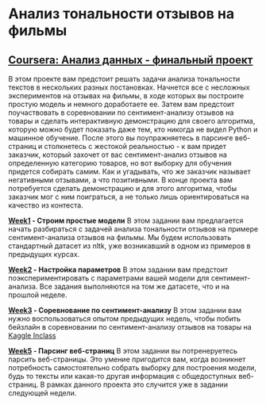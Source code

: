 # Анализ тональности отзывов на фильмы
## [Coursera: Анализ данных - финальный проект](https://www.coursera.org/learn/data-analysis-project/)

В этом проекте вам предстоит решать задачи анализа тональности текстов в нескольких разных постановках. Начнется все с несложных экспериментов на отзывах на фильмы, в ходе которых вы построите простую модель и немного доработаете ее. Затем вам предстоит поучаствовать в соревновании по сентимент-анализу отзывов на товары и сделать интерактивную демонстрацию для своего алгоритма, которую можно будет показать даже тем, кто никогда не видел Python и машинное обучение. После этого вы поупражняетесь в парсинге веб-страниц и столкнетесь с жестокой реальностью - к вам придет заказчик, который захочет от вас сентимент-анализ отзывов на определенную категорию товаров, но вот выборку для обучения придется собирать самим. Как и угадывать, что же заказчик называет негативными отзывами, а что позитивными. В конце проекта вам потребуется сделать демонстрацию и для этого алгоритма, чтобы заказчик мог с ним поиграться, а не только лишь ориентироваться на качество из контеста.

**[Week1](https://github.com/Komsomolochka/sentiment_analysis/blob/main/sentiment_analysis_week1.ipynb) - Строим простые модели**
В этом задании вам предлагается начать разбираться с задачей анализа тональности отзывов на примере сентимент-анализа отзывов на фильмы.
Мы будем использовать стандартный датасет из nltk, уже возникавший в одном из примеров в предыдущих курсах. 

**[Week2](https://github.com/Komsomolochka/sentiment_analysis/blob/main/sentiment_analysis_week2.ipynb) - Настройка параметров**
В этом задании вам предстоит поэкспериментировать с параметрами вашей модели для сентимент-анализа. Все задания выполняются на том же датасете, что и на прошлой неделе.

**[Week3](https://github.com/Komsomolochka/sentiment_analysis/blob/main/sentiment_analysis_week3.ipynb) - Соревнование по сентимент-анализу**
В этом задании вам нужно воспользоваться опытом предыдущих недель, чтобы побить бейзлайн в соревновании по сентимент-анализу отзывов на товары на [Kaggle Inclass](https://www.kaggle.com/c/simplesentiment)

**[Week5](https://github.com/Komsomolochka/sentiment_analysis/blob/main/sentiment_analysis_week5.ipynb) - Парсинг веб-страниц**
В этом задании вы потренеруетесь парсить веб-страницы. Это умение пригодится вам, когда возникнет потребность самостоятельно собрать выборку для построения модели, будь то тексты или какая-то другая информация с общедоступных веб-страниц. В рамках данного проекта это случится уже в задании следующей недели.
